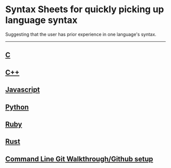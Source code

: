 # Syntax Sheets for quickly picking up language syntax

Suggesting that the user has prior experience in one language's syntax.

---

## [C](https://github.com/ocoffey/Syntax-Sheets/tree/master/C "C Syntax Sheets")

## [C++](https://github.com/ocoffey/Syntax-Sheets/tree/master/C%2B%2B "C++ Syntax Sheets")

## [Javascript](https://github.com/ocoffey/Syntax-Sheets/tree/master/Javascript "Javascript Syntax Sheets")

## [Python](https://github.com/ocoffey/Syntax-Sheets/tree/master/Python "Python Syntax Sheets")

## [Ruby](https://github.com/ocoffey/Syntax-Sheets/tree/master/Ruby "Ruby Syntax Sheets")

## [Rust](https://github.com/ocoffey/Syntax-Sheets/tree/master/Rust "Rust Syntax Sheets")

## [Command Line Git Walkthrough/Github setup](https://github.com/ocoffey/Syntax-Sheets/blob/master/Git/README.md "Git Walkthrough")

